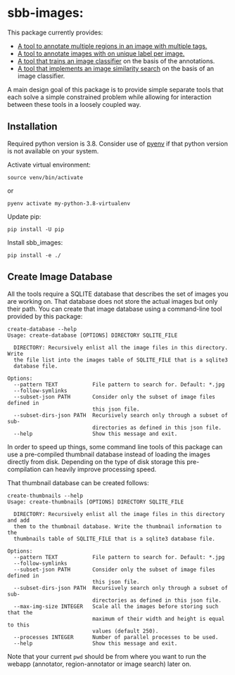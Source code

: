 # sbb-images:

This package currently provides:

* [A tool to annotate multiple regions in an image with multiple tags.](doc/region-annotator.md)
* [A tool to annotate images with on unique label per image.](doc/annotator.md) 
* [A tool that trains an image classifier](doc/classifier.md) on the basis of the annotations. 
* [A tool that implements an image similarity search](doc/image-search.md) on the basis of an image classifier.

A main design goal of this package is to provide simple separate tools that each solve a simple constrained problem 
while allowing for interaction between these tools in a loosely coupled way.

## Installation

Required python version is 3.8. 
Consider use of [pyenv](https://github.com/pyenv/pyenv) if that python version is not available on your system. 

Activate virtual environment:
```
source venv/bin/activate
```
or
```
pyenv activate my-python-3.8-virtualenv
```

Update pip:
```
pip install -U pip
```
Install sbb_images:
```
pip install -e ./
```

## Create Image Database

All the tools require a SQLITE database that describes the set of images you are working on.
That database does not store the actual images but only their path.
You can create that image database using a command-line tool provided by this package: 

```
create-database --help
Usage: create-database [OPTIONS] DIRECTORY SQLITE_FILE

  DIRECTORY: Recursively enlist all the image files in this directory. Write
  the file list into the images table of SQLITE_FILE that is a sqlite3
  database file.

Options:
  --pattern TEXT           File pattern to search for. Default: *.jpg
  --follow-symlinks
  --subset-json PATH       Consider only the subset of image files defined in
                           this json file.
  --subset-dirs-json PATH  Recursively search only through a subset of sub-
                           directories as defined in this json file.
  --help                   Show this message and exit.

```

In order to speed up things, some command line tools of this package can use a pre-compiled thumbnail 
database instead of loading the images directly from disk. 
Depending on the type of disk storage this pre-compilation can heavily improve processing speed.

That thumbnail database can be created follows:
```
create-thumbnails --help
Usage: create-thumbnails [OPTIONS] DIRECTORY SQLITE_FILE

  DIRECTORY: Recursively enlist all the image files in this directory and add
  them to the thumbnail database. Write the thumbnail information to the
  thumbnails table of SQLITE_FILE that is a sqlite3 database file.

Options:
  --pattern TEXT           File pattern to search for. Default: *.jpg
  --follow-symlinks
  --subset-json PATH       Consider only the subset of image files defined in
                           this json file.
  --subset-dirs-json PATH  Recursively search only through a subset of sub-
                           directories as defined in this json file.
  --max-img-size INTEGER   Scale all the images before storing such that the
                           maximum of their width and height is equal to this
                           values (default 250).
  --processes INTEGER      Number of parallel processes to be used.
  --help                   Show this message and exit.
```

Note that your current `pwd` should be from where you want to run the webapp (annotator, region-annotator or image search) later on.
